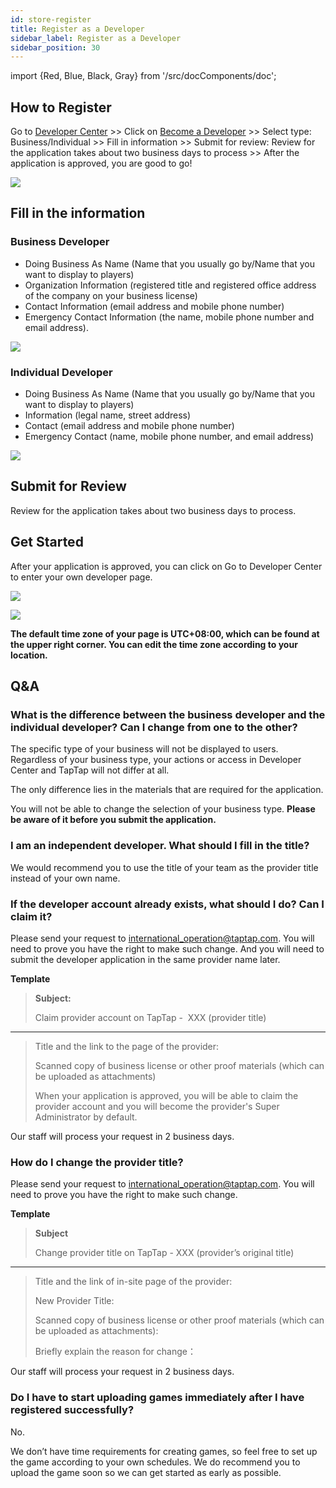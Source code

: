 ```yaml
---
id: store-register 
title: Register as a Developer
sidebar_label: Register as a Developer
sidebar_position: 30
---
```


import {Red, Blue, Black, Gray} from '/src/docComponents/doc';

## How to Register  

Go to [Developer Center](https://developer.taptap.io/) >> Click on [Become a Developer](https://developer.taptap.io/developer-apply/) >> Select type: Business/Individual  >> Fill in information  >> Submit for review: Review for the application takes about two business days to process >> After the application is approved, you are good to go!  

![ ](/img/Register-as-Develper-1.png)

## Fill in the information  

### Business Developer  

- Doing Business As Name (Name that you usually go by/Name that you want to display to players)
- Organization Information (registered title and registered office address of the company on your business license)
- Contact Information (email address and mobile phone number)
- Emergency Contact Information (the name, mobile phone number and email address).

![ ](/img/Register-as-Develper-2.png)  

### Individual Developer   

- Doing Business As Name (Name that you usually go by/Name that you want to display to players)
- Information (legal name, street address)
- Contact (email address and mobile phone number)
- Emergency Contact (name, mobile phone number, and email address)

![ ](/img/Register-as-Develper-3.png)

## Submit for Review  

Review for the application takes about two business days to process.

## Get Started  

After your application is approved, you can click on <Blue>Go to Developer Center</Blue> to enter your own developer page.  

![ ](/img/Register-as-Develper-4.png)  
   
![ ](/img/Register-as-Develper-5.png)  

**The default time zone of your page is UTC+08:00, which can be found at the upper right corner. You can edit the time zone according to your location.**

## Q&A
### What is the difference between the business developer and the individual developer? Can I change from one to the other?

The specific type of your business will not be displayed to users. Regardless of your business type, your actions or access in Developer Center and TapTap will not differ at all.  

The only difference lies in the materials that are required for the application. 



You will not be able to change the selection of your business type. **Please be aware of it before you submit the application.**

### I am an independent developer. What should I fill in the title?  

We would recommend you to use the title of your team as the provider title instead of your own name.

### If the developer account already exists, what should I do? Can I claim it?

Please send your request to  [international_operation@taptap.com](mailto:international_operation@taptap.com). You will need to prove you have the right to make such change. And you will need to submit the developer application in the same provider name later. 

**Template**
> **Subject:**
>
>Claim provider account on TapTap -  XXX (provider title)  

---
>
> Title and the link to the page of the provider:  
>
> Scanned copy of business license or other proof materials <Gray>(which can be uploaded as attachments)</Gray>
>
>When your application is approved, you will be able to claim the provider account and you will become the provider's Super Administrator by default. 

Our staff will process your request in 2 business days.

### How do I change the provider title?

Please send your request to [international_operation@taptap.com](mailto:international_operation@taptap.com). You will need to prove you have the right to make such change.   

**Template**

> **Subject**  
>
> Change provider title on TapTap - XXX (provider’s original title) 

---
>
> Title and the link of in-site page of the provider:  
>
> New Provider Title:   
>
> Scanned copy of business license or other proof materials <Gray>(which can be uploaded as attachments)</Gray>:  
>
> Briefly explain the reason for change：  
>

Our staff will process your request in 2 business days.

### Do I have to start uploading games immediately after I have registered successfully?  

No.
  
We don’t have time requirements for creating games, so feel free to set up the game according to your own schedules. We do recommend you to upload the game soon so we can get started as early as possible. 
